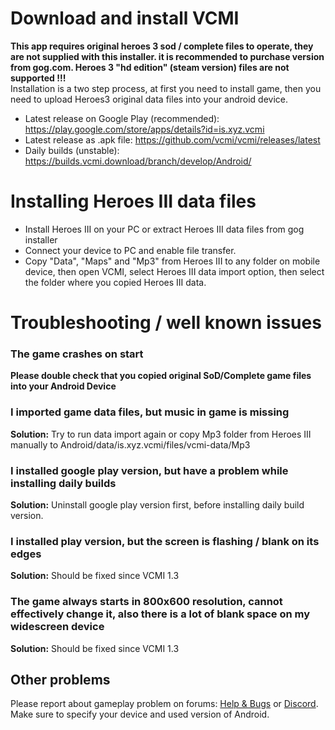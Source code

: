 # Download and install VCMI

**This app requires original heroes 3 sod / complete files to operate, they are not supplied with this installer. it is recommended to purchase version from gog.com. Heroes 3 "hd edition" (steam version) files are not supported !!!**  
Installation is a two step process, at first you need to install game, then you need to upload Heroes3 original data files into your android device.

- Latest release on Google Play (recommended): <https://play.google.com/store/apps/details?id=is.xyz.vcmi>
- Latest release as .apk file: <https://github.com/vcmi/vcmi/releases/latest>
- Daily builds (unstable): <https://builds.vcmi.download/branch/develop/Android/>

# Installing Heroes III data files

- Install Heroes III on your PC or extract Heroes III data files from gog installer
- Connect your device to PC and enable file transfer.
- Copy "Data", "Maps" and "Mp3" from Heroes III to any folder on  mobile device, then open VCMI, select Heroes III data import option, then select the folder where you copied Heroes III data.

# Troubleshooting / well known issues

### The game crashes on start

**Please double check that you copied original SoD/Complete game files into your Android Device**  

### I imported game data files, but music in game is missing

**Solution:** Try to run data import again or copy Mp3 folder from Heroes III manually to Android/data/is.xyz.vcmi/files/vcmi-data/Mp3

### I installed google play version, but have a problem while installing daily builds

**Solution:** Uninstall google play version first, before installing daily build version.

### I installed play version, but the screen is flashing / blank on its edges

**Solution:** Should be fixed since VCMI 1.3

### The game always starts in 800x600 resolution, cannot effectively change it, also there is a lot of blank space on my widescreen device

**Solution:** Should be fixed since VCMI 1.3

## Other problems

Please report about gameplay problem on forums: [Help & Bugs](https://forum.vcmi.eu/c/international-board/help-bugs) or [Discord](https://discord.gg/chBT42V). Make sure to specify your device and used version of Android.